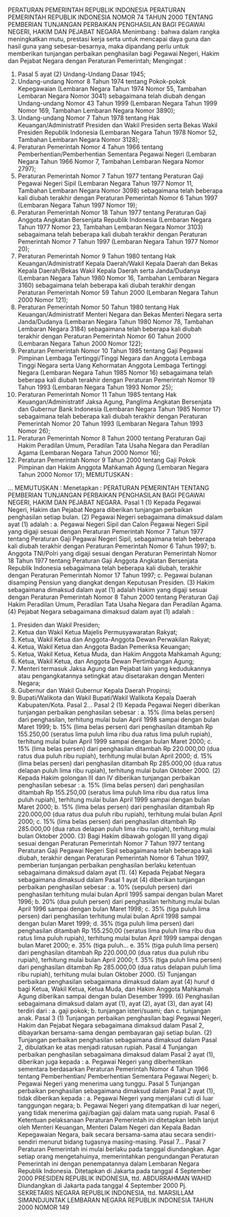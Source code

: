  PERATURAN PEMERINTAH REPUBLIK INDONESIA PERATURAN PEMERINTAH REPUBLIK INDONESIA NOMOR 74 TAHUN 2000 TENTANG PEMBERIAN TUNJANGAN PERBAIKAN PENGHASILAN BAGI PEGAWAI NEGERI, HAKIM DAN PEJABAT NEGARA
Menimbang :
 bahwa dalam rangka meningkatkan mutu, prestasi kerja serta untuk mencapai daya guna dan hasil guna yang sebesar-besarnya, maka dipandang perlu untuk memberikan tunjangan perbaikan penghasilan bagi Pegawai Negeri, Hakim dan Pejabat Negara dengan Peraturan Pemerintah;
Mengingat :

1. Pasal 5 ayat (2) Undang-Undang Dasar 1945;
2. Undang-undang Nomor 8 Tahun 1974 tentang Pokok-pokok Kepegawaian (Lembaran Negara Tahun 1974 Nomor 55, Tambahan Lembaran Negara Nomor 3041) sebagaimana telah diubah dengan Undang-undang Nomor 43 Tahun 1999 (Lembaran Negara Tahun 1999 Nomor 169, Tambahan Lembaran Negara Nomor 3890);
3. Undang-undang Nomor 7 Tahun 1978 tentang Hak Keuangan/Administratif Presiden dan Wakil Presiden serta Bekas Wakil Presiden Republik Indonesia (Lembaran Negara Tahun 1978 Nomor 52, Tambahan Lembaran Negara Nomor 3128);
4. Peraturan Pemerintah Nomor 4 Tahun 1966 tentang Pemberhentian/Pemberhentian Sementara Pegawai Negeri (Lembaran Negara Tahun 1966 Nomor 7, Tambahan Lembaran Negara Nomor 2797);
5. Peraturan Pemerintah Nomor 7 Tahun 1977 tentang Peraturan Gaji Pegawai Negeri Sipil (Lembaran Negara Tahun 1977 Nomor 11, Tambahan Lembaran Negara Nomor 3098) sebagaimana telah beberapa kali diubah terakhir dengan Peraturan Pemerintah Nomor 6 Tahun 1997 (Lembaran Negara Tahun 1997 Nomor 19);
6. Peraturan Pemerintah Nomor 18 Tahun 1977 tentang Peraturan Gaji Anggota Angkatan Bersenjata Republik Indonesia (Lembaran Negara Tahun 1977 Nomor 23, Tambahan Lembaran Negara Nomor 3103) sebagaimana telah beberapa kali diubah terakhir dengan Peraturan Pemerintah Nomor 7 Tahun 1997 (Lembaran Negara Tahun 1977 Nomor 20);
7. Peraturan Pemerintah Nomor 9 Tahun 1980 tentang Hak Keuangan/Administratif Kepala Daerah/Wakil Kepala Daerah dan Bekas Kepala Daerah/Bekas Wakil Kepala Daerah serta Janda/Dudanya (Lembaran Negara Tahun 1980 Nomor 16, Tambahan Lembaran Negara 3160) sebagaimana telah beberapa kali diubah terakhir dengan Peraturan Pemerintah Nomor 59 Tahun 2000 (Lembaran Negara Tahun 2000 Nomor 121);
8. Peraturan Pemerintah Nomor 50 Tahun 1980 tentang Hak Keuangan/Administratif Menteri Negara dan Bekas Menteri Negara serta Janda/Dudanya (Lembaran Negara Tahun 1980 Nomor 78, Tambahan Lembaran Negara 3184) sebagaimana telah beberapa kali diubah terakhir dengan Peraturan Pemerintah Nomor 60 Tahun 2000 (Lembaran Negara Tahun 2000 Nomor 122);
9. Peraturan Pemerintah Nomor 10 Tahun 1985 tentang Gaji Pegawai Pimpinan Lembaga Tertinggi/Tinggi Negara dan Anggota Lembaga Tinggi Negara serta Uang Kehormatan Anggota Lembaga Tertinggi Negara (Lembaran Negara Tahun 1985 Nomor 16) sebagaimana telah beberapa kali diubah terakhir dengan Peraturan Pemerintah Nomor 19 Tahun 1993 (Lembaran Negara Tahun 1993 Nomor 25);
10. Peraturan Pemerintah Nomor 11 Tahun 1985 tentang Hak Keuangan/Administratif Jaksa Agung, Panglima Angkatan Bersenjata dan Gubernur Bank Indonesia (Lembaran Negara Tahun 1985 Nomor 17) sebagaimana telah beberapa kali diubah terakhir dengan Peraturan Pemerintah Nomor 20 Tahun 1993 (Lembaran Negara Tahun 1993 Nomor 26);
11. Peraturan Pemerintah Nomor 8 Tahun 2000 tentang Peraturan Gaji Hakim Peradilan Umum, Peradilan Tata Usaha Negara dan Peradilan Agama (Lembaran Negara Tahun 2000 Nomor 16);
12. Peraturan Pemerintah Nomor 9 Tahun 2000 tentang Gaji Pokok Pimpinan dan Hakim Anggota Mahkamah Agung (Lembaran Negara Tahun 2000 Nomor 17);
MEMUTUSKAN :

...
MEMUTUSKAN :
 Menetapkan : PERATURAN PEMERINTAH TENTANG PEMBERIAN TUNJANGAN PERBAIKAN PENGHASILAN BAGI PEGAWAI NEGERI, HAKIM DAN PEJABAT NEGARA.
Pasal 1
(1) Kepada Pegawai Negeri, Hakim dan Pejabat Negara diberikan tunjangan perbaikan penghasilan setiap bulan.
(2) Pegawai Negeri sebagaimana dimaksud dalam ayat (1) adalah :
a. Pegawai Negeri Sipil dan Calon Pegawai Negeri Sipil yang digaji sesuai dengan Peraturan Pemerintah Nomor 7 Tahun 1977 tentang Peraturan Gaji Pegawai Negeri Sipil, sebagaimana telah beberapa kali diubah terakhir dengan Peraturan Pemerintah Nomor 6 Tahun 1997;
b. Anggota TNI/Polri yang digaji sesuai dengan Peraturan Pemerintah Nomor 18 Tahun 1977 tentang Peraturan Gaji Anggota Angkatan Bersenjata Republik Indonesia sebagaimana telah beberapa kali diubah, terakhir dengan Peraturan Pemerintah Nomor 17 Tahun 1997;
c. Pegawai bulanan disamping Pensiun yang diangkat dengan Keputusan Presiden.
(3) Hakim sebagaimana dimaksud dalam ayat (1) adalah Hakim yang digaji sesuai dengan Peraturan Pemerintah Nomor 8 Tahun 2000 tentang Peraturan Gaji Hakim Peradilan Umum, Peradilan Tata Usaha Negara dan Peradilan Agama.
(4) Pejabat Negara sebagaimana dimaksud dalam ayat (1) adalah :
1. Presiden dan Wakil Presiden;
2. Ketua dan Wakil Ketua Majelis Permusyawaratan Rakyat;
3. Ketua, Wakil Ketua dan Anggota-Anggota Dewan Perwakilan Rakyat;
4. Ketua, Wakil Ketua dan Anggota Badan Pemeriksa Keuangan;
5. Ketua, Wakil Ketua, Ketua Muda, dan Hakim Anggota Mahkamah Agung;
6. Ketua, Wakil Ketua, dan Anggota Dewan Pertimbangan Agung;
7. Menteri termasuk Jaksa Agung dan Pejabat lain yang kedudukannya atau pengangkatannya setingkat atau disetarakan dengan Menteri Negara;
8. Gubernur dan Wakil Gubernur Kepala Daerah Propinsi;
9. Bupati/Walikota dan Wakil Bupati/Wakil Walikota Kepala Daerah Kabupaten/Kota. Pasal 2...
Pasal 2
(1) Kepada Pegawai Negeri diberikan tunjangan perbaikan penghasilan sebesar :
a. 15% (lima belas persen) dari penghasilan, terhitung mulai bulan April 1998 sampai dengan bulan Maret 1999;
b. 15% (lima belas persen) dari penghasilan ditambah Rp 155.250,00 (seratus lima puluh lima ribu dua ratus lima puluh rupiah), terhitung mulai bulan April 1999 sampai dengan bulan Maret 2000;
c. 15% (lima belas persen) dari penghasilan ditambah Rp 220.000,00 (dua ratus dua puluh ribu rupiah), terhitung mulai bulan April 2000;
d. 15% (lima belas persen) dari penghasilan ditambah Rp 285.000,00 (dua ratus delapan puluh lima ribu rupiah), terhitung mulai bulan Oktober 2000.
(2) Kepada Hakim golongan III dan IV diberikan tunjangan perbaikan penghasilan sebesar :
a. 15% (lima belas persen) dari penghasilan ditambah Rp 155.250,00 (seratus lima puluh lima ribu dua ratus lima puluh rupiah), terhitung mulai bulan April 1999 sampai dengan bulan Maret 2000;
b. 15% (lima belas persen) dari penghasilan ditambah Rp 220.000,00 (dua ratus dua puluh ribu rupiah), terhitung mulai bulan April 2000;
c. 15% (lima belas persen) dari penghasilan ditambah Rp 285.000,00 (dua ratus delapan puluh lima ribu rupiah), terhitung mulai bulan Oktober 2000.
(3) Bagi Hakim dibawah gologan III yang digaji sesuai dengan Peraturan Pemerintah Nomor 7 Tahun 1977 tentang Peraturan Gaji Pegawai Negeri Sipil sebagaimana telah beberapa kali diubah, terakhir dengan Peraturan Pemerintah Nomor 6 Tahun 1997, pemberian tunjangan perbaikan penghasilan berlaku ketentuan sebagaimana dimaksud dalam ayat (1).
(4) Kepada Pejabat Negara sebagaimana dimaksud dalam Pasal 1 ayat (4) diberikan tunjangan perbaikan penghasilan sebesar :
a. 10% (sepuluh persen) dari penghasilan terhitung mulai bulan April 1995 sampai dengan bulan Maret 1996;
b. 20% (dua puluh persen) dari penghasilan terhitung mulai bulan April 1996 sampai dengan bulan Maret 1998;
c. 35% (tiga puluh lima persen) dari penghasilan terhitung mulai bulan April 1998 sampai dengan bulan Maret 1999;
d. 35% (tiga puluh lima persen) dari penghasilan ditambah Rp 155.250,00 (seratus lima puluh lima ribu dua ratus lima puluh rupiah), terhitung mulai bulan April 1999 sampai dengan bulan Maret 2000;
e. 35% (tiga puluh...
e. 35% (tiga puluh lima persen) dari penghasilan ditambah Rp 220.000,00 (dua ratus dua puluh ribu rupiah), terhitung mulai bulan April 2000;
f. 35% (tiga puluh lima persen) dari penghasilan ditambah Rp 285.000,00 (dua ratus delapan puluh lima ribu rupiah), terhitung mulai bulan Oktober 2000.
(5) Tunjangan perbaikan penghasilan sebagaimana dimaksud dalam ayat (4) huruf d bagi Ketua, Wakil Ketua, Ketua Muda, dan Hakim Anggota Mahkamah Agung diberikan sampai dengan bulan Desember 1999.
(6) Penghasilan sebagaimana dimaksud dalam ayat (1), ayat (2), ayat (3), dan ayat (4) terdiri dari :
a. gaji pokok;
b. tunjangan isteri/suami; dan
c. tunjangan anak.
Pasal 3
(1) Tunjangan perbaikan penghasilan bagi Pegawai Negeri, Hakim dan Pejabat Negara sebagaimana dimaksud dalam Pasal 2, dibayarkan bersama-sama dengan pembayaran gaji setiap bulan.
(2) Tunjangan perbaikan penghasilan sebagaimana dimaksud dalam Pasal 2, dibulatkan ke atas menjadi ratusan rupiah.
Pasal 4
Tunjangan perbaikan penghasilan sebagaimana dimaksud dalam Pasal 2 ayat (1), diberikan juga kepada :
a. Pegawai Negeri yang diberhentikan sementara berdasarkan Peraturan Pemerintah Nomor 4 Tahun 1966 tentang Pemberhentian/ Pemberhentian Sementara Pegawai Negeri;
b. Pegawai Negeri yang menerima uang tunggu.
Pasal 5
Tunjangan perbaikan penghasilan sebagaimana dimaksud dalam Pasal 2 ayat (1), tidak diberikan kepada :
a. Pegawai Negeri yang menjalani cuti di luar tanggungan negara;
b. Pegawai Negeri yang ditempatkan di luar negeri, yang tidak menerima gaji/bagian gaji dalam mata uang rupiah.
Pasal 6
Ketentuan pelaksanaan Peraturan Pemerintah ini ditetapkan lebih lanjut oleh Menteri Keuangan, Menteri Dalam Negeri dan Kepala Badan Kepegawaian Negara, baik secara bersama-sama atau secara sendiri-sendiri menurut bidang tugasnya masing-masing. Pasal 7...
Pasal 7
Peraturan Pemerintah ini mulai berlaku pada tanggal diundangkan. Agar setiap orang mengetahuinya, memerintahkan pengundangan Peraturan Pemerintah ini dengan penempatannya dalam Lembaran Negara Republik Indonesia. Ditetapkan di Jakarta pada tanggal 4 September 2000 PRESIDEN REPUBLIK INDONESIA, ttd. ABDURRAHMAN WAHID Diundangkan di Jakarta pada tanggal 4 September 2000 Pj. SEKRETARIS NEGARA REPUBLIK INDONESIA, ttd. MARSILLAM SIMANDJUNTAK LEMBARAN NEGARA REPUBLIK INDONESIA TAHUN 2000 NOMOR 149
